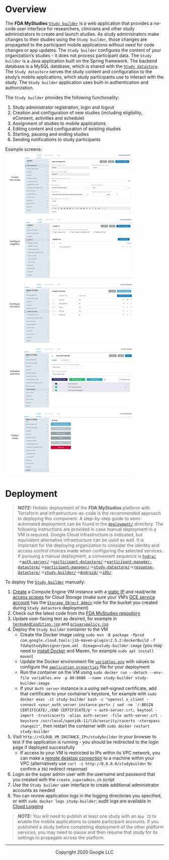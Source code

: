 <!--
 Copyright 2020 Google LLC
 Use of this source code is governed by an MIT-style
 license that can be found in the LICENSE file or at
 https://opensource.org/licenses/MIT.
-->
 
# Overview
The **FDA MyStudies** [`Study builder`](/study-builder/) is a web application that provides a no-code user interface for researchers, clinicians and other study administrators to create and launch studies. As study administrators make changes to their studies using the `Study builder`, those changes are propagated to the participant mobile applications without need for code changes or app updates. The `Study builder` configures the content of your organization’s studies - it does not process participant data. The `Study builder` is a Java application built on the Spring framework. The backend database is a MySQL database, which is shared with the [`Study datastore`](/study-datastore/). The `Study datastore` serves the study content and configuration to the study’s mobile applications, which study participants use to interact with the study. The `Study builder` application uses built-in authentication and authorization.
 
The `Study builder` provides the following functionality:
1. Study administrator registration, login and logout
1. Creation and configuration of new studies (including eligibility, eConsent, activities and schedule)
1. Assignment of studies to mobile applications
1. Editing content and configuration of existing studies
1. Starting, pausing and ending studies
1. Sending notifications to study participants
 
<!-- A detailed user-guide for how to configure your first study can be found [here](TODO) --->
 
<!--TODO A demonstration of the `Study builder` application can be found [here](todo). --->
 
Example screens:
![Example screens](../documentation/images/study-builder-screens.png "Example screens")
 
# Deployment
> **_NOTE:_** Holistic deployment of the **FDA MyStudies** platform with Terraform and infrastructure-as-code is the recommended approach to deploying this component. A step-by-step guide to semi-automated deployment can be found in the [`deployment/`](/deployment) directory. The following instructions are provided in case manual deployment in a VM is required. Google Cloud infrastructure is indicated, but equivalent alternative infrastructure can be used as well. It is important for the deploying organization to consider the identity and access control choices made when configuring the selected services. If pursuing a manual deployment, a convenient sequence is [`hydra/`](/hydra)&rarr;[`auth-server/`](/auth-server/)&rarr;[`participant-datastore/`](/participant-datastore/)&rarr;[`participant-manager-datastore/`](/participant-manager-datastore/)&rarr;[`participant-manager/`](/participant-manager/)&rarr;[`study-datastore/`](/study-datastore/)&rarr;[`response-datastore/`](/response-datastore/)&rarr;[`study-builder/`](/study-builder/)&rarr;[`Android/`](/Android/)&rarr;[`iOS/`](/iOS/).
 
To deploy the [`Study builder`](/study-builder/) manually:
1. [Create](https://cloud.google.com/compute/docs/instances/create-start-instance) a Compute Engine VM instance with a [static IP](https://cloud.google.com/compute/docs/ip-addresses/reserve-static-internal-ip-address) and read/write [access scopes](https://cloud.google.com/compute/docs/access/service-accounts#accesscopesiam) for Cloud Storage (make sure your VM’s [GCE service account](https://cloud.google.com/compute/docs/access/service-accounts#default_service_account) has the [`Storage Object Admin`](https://cloud.google.com/storage/docs/access-control/iam-roles) role for the bucket you created during `Study datastore` deployment)
1. Check out the latest code from the [FDA MyStudies repository](https://github.com/GoogleCloudPlatform/fda-mystudies/)
1. Update user-facing text as desired, for example in [`termsAndCondition.jsp`](fdahpStudyDesigner/src/main/webapp/WEB-INF/view/termsAndCondition.jsp) and [`privacypolicy.jsp`](fdahpStudyDesigner/src/main/webapp/WEB-INF/view/privacypolicy.jsp)
1. Deploy the `Study builder` container to the VM
    -    Create the Docker image using `sudo mvn -B package -Pprod com.google.cloud.tools:jib-maven-plugin:2.5.2:dockerBuild -f fdahpStudyDesigner/pom.xml -Dimage=study-builder-image` (you may need to [install Docker](https://docs.docker.com/engine/install/debian/) and Maven, for example `sudo apt install maven`)
    -    Update the Docker environment file [`variables.env`](variables.env) with values to configure the [`application.properties`](fdahpStudyDesigner/src/main/resources/application.properties) file for your deployment
    -    Run the container on the VM using `sudo docker run --detach --env-file variables.env -p 80:8080 --name study-builder study-builder-image`
    -    If your `Auth server` instance is a using self-signed certificate, add that certificate to your container’s keystore, for example with `sudo docker exec -it study-builder bash -c "openssl s_client -connect <your_auth_server_instance:port> | sed -ne '/-BEGIN CERTIFICATE/,/END CERTIFICATE/p' > auth-server.crt; keytool -import -trustcacerts -alias auth-server -file auth-server.crt -keystore /usr/local/openjdk-11/lib/security/cacerts -storepass changeit"`, then restart the container with `sudo docker restart study-builder`    
1. Visit `http://<CLOUD_VM_INSTANCE_IP>/studybuilder` in your browser to test if the application is running - you should be redirected to the login page if deployed successfully 
    -    If access to your VM is restricted to IPs within its VPC network, you can make a [remote desktop connection](https://cloud.google.com/solutions/chrome-desktop-remote-on-compute-engine) to a machine within your VPC (alternatively use `curl -i http://0.0.0.0/studybuilder` to confirm a `302` redirect response)
1. Login as the super admin user with the username and password that you created with the `create_superadmin.sh` script
1. Use the `Study builder` user interface to create additional administrator accounts as needed
1. You can review application logs in the logging directories you specified, or with `sudo docker logs study-builder`; audit logs are available in [Cloud Logging](https://cloud.google.com/logging)
 
> **_NOTE:_** You will need to publish at least one study with an `App ID` to enable the mobile applications to create participant accounts. If you published a study before completing deployment of the other platform services, you may need to pause and then resume that study for its settings to propagate across the platform.  

***
<p align="center">Copyright 2020 Google LLC</p>
